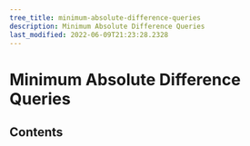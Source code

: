 ```yaml
---
tree_title: minimum-absolute-difference-queries
description: Minimum Absolute Difference Queries
last_modified: 2022-06-09T21:23:28.2328
---
```


# Minimum Absolute Difference Queries

## Contents
